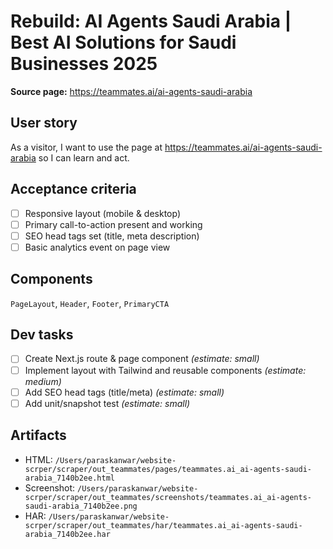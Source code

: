 # Rebuild: AI Agents Saudi Arabia | Best AI Solutions for Saudi Businesses 2025

**Source page:** https://teammates.ai/ai-agents-saudi-arabia

## User story
As a visitor, I want to use the page at https://teammates.ai/ai-agents-saudi-arabia so I can learn and act.

## Acceptance criteria
- [ ] Responsive layout (mobile & desktop)
- [ ] Primary call-to-action present and working
- [ ] SEO head tags set (title, meta description)
- [ ] Basic analytics event on page view

## Components
`PageLayout`, `Header`, `Footer`, `PrimaryCTA`

## Dev tasks
- [ ] Create Next.js route & page component _(estimate: small)_
- [ ] Implement layout with Tailwind and reusable components _(estimate: medium)_
- [ ] Add SEO head tags (title/meta) _(estimate: small)_
- [ ] Add unit/snapshot test _(estimate: small)_

## Artifacts
- HTML: `/Users/paraskanwar/website-scrper/scraper/out_teammates/pages/teammates.ai_ai-agents-saudi-arabia_7140b2ee.html`
- Screenshot: `/Users/paraskanwar/website-scrper/scraper/out_teammates/screenshots/teammates.ai_ai-agents-saudi-arabia_7140b2ee.png`
- HAR: `/Users/paraskanwar/website-scrper/scraper/out_teammates/har/teammates.ai_ai-agents-saudi-arabia_7140b2ee.har`
